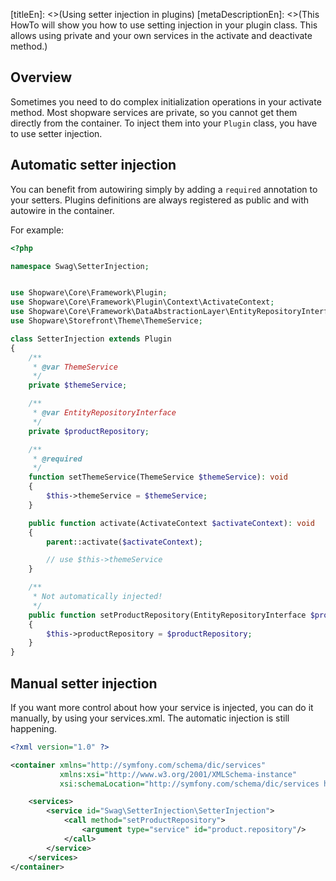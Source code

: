 [titleEn]: <>(Using setter injection in plugins)
[metaDescriptionEn]: <>(This HowTo will show you how to use setting injection in your plugin class. This allows using private and your own services in the activate and deactivate method.)

## Overview

Sometimes you need to do complex initialization operations in your activate method.
Most shopware services are private, so you cannot get them directly from the container.
To inject them into your `Plugin` class, you have to use setter injection.

## Automatic setter injection

You can benefit from autowiring simply by adding a `required` annotation to your setters.
Plugins definitions are always registered as public and with autowire in the container.

For example:

```php
<?php

namespace Swag\SetterInjection;


use Shopware\Core\Framework\Plugin;
use Shopware\Core\Framework\Plugin\Context\ActivateContext;
use Shopware\Core\Framework\DataAbstractionLayer\EntityRepositoryInterface;
use Shopware\Storefront\Theme\ThemeService;

class SetterInjection extends Plugin
{
    /**
     * @var ThemeService
     */
    private $themeService;

    /**
     * @var EntityRepositoryInterface
     */
    private $productRepository;

    /**
     * @required
     */
    function setThemeService(ThemeService $themeService): void
    {
        $this->themeService = $themeService;
    }

    public function activate(ActivateContext $activateContext): void
    {
        parent::activate($activateContext);

        // use $this->themeService
    }

    /**
     * Not automatically injected!
     */
    public function setProductRepository(EntityRepositoryInterface $productRepository): void
    {
        $this->productRepository = $productRepository;
    }
}
```

## Manual setter injection

If you want more control about how your service is injected, you can do it manually, by using your services.xml.
The automatic injection is still happening.

```xml
<?xml version="1.0" ?>

<container xmlns="http://symfony.com/schema/dic/services"
           xmlns:xsi="http://www.w3.org/2001/XMLSchema-instance"
           xsi:schemaLocation="http://symfony.com/schema/dic/services http://symfony.com/schema/dic/services/services-1.0.xsd">

    <services>
        <service id="Swag\SetterInjection\SetterInjection">
            <call method="setProductRepository">
                <argument type="service" id="product.repository"/>
            </call>
        </service>
    </services>
</container>
```